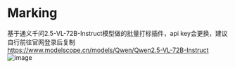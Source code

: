# Marking
基于通义千问2.5-VL-72B-Instruct模型做的批量打标插件，api key会更换，建议自行前往官网登录后复制 https://www.modelscope.cn/models/Qwen/Qwen2.5-VL-72B-Instruct
![image](https://github.com/user-attachments/assets/10b35e4f-80d9-4442-8713-cd9bb7f2eea4)
